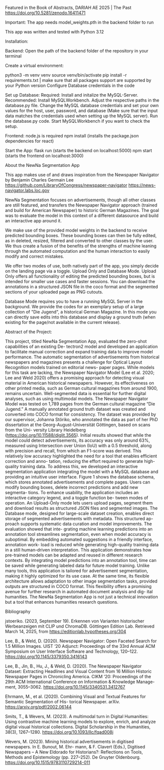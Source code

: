 Featured in the Book of Abstracts, DARIAH AE 2025 | The Past
https://doi.org/10.5281/zenodo.16411471

Important: The app needs model_weights.pth in the backend folder to run

This app was written and tested with Python 3.12

Installation:

Backend:
Open the path of the backend folder of the repository in your terminal

Create a virtual environment:

python3 -m venv venv
source venv/bin/activate
pip install -r requirements.txt | make sure that all packages support are supported by your Python version
Configure Database credentials in the code

Set up Database:
Required: 
Install and initalize the MySQL-Server. 
Recommended: Install MySQLWorkbench.
Adjust the respective paths in the database.py file. 
Change the MySQL database credentials and set your own values for the host, user, password, and database (Make sure that the input data matches the credentials used when setting up the MySQL server).
Run the database.py code.
Start MySQLWorkbench if you want to check the setup.

Frontend:
node.js is required
npm install (installs the package.json dependencies for react)

Start the App:
flask run (starts the backend on localhost:5000)
npm start (starts the frontend on localhost:3000)

About the NewNa Segmentation App

This app makes use of and draws inspiration from the Newspaper Navigator by Benjamin Charles Germain Lee 
https://github.com/LibraryOfCongress/newspaper-navigator
https://news-navigator.labs.loc.gov

NewNa Segmentation focuses on advertisements, though all other classes are still featured, and transfers
the Newspaper Navigator approach (trained and build for American Newspaper) to historic German Magazines.
The goal was to evaluate the model in this context of a different datasource and build an interactive app around it.

We make use of the provided model weights in the backend to receive predicted bounding boxes.
These bounding boxes can then be fully edited, as in deleted, resized, filtered and converted to other classes by the user.
We thus create a fusion of the benefits of the strengths of machine leaning through the automated computation and 
the human interaction to easily modify and correct mistakes.

We offer two modes of use, both natively part of the app, you simply decide on the landing page via a toggle.
Upload Only and Database Mode.
Upload Only offers all functionality of editing the predicted bounding boxes, but is intended for smaller use cases and faster sessions.
You can download the annotations in a structured JSON file in the coco format and the segmented sections of your uploaded page as PNG cutouts.

Database Mode requires you to have a running MySQL Server in the background. We provide the codes for an exemplary setup of a large collection of
"Die Jugend", a historical German Magazine. In this mode you can directly save edits into this database and display a ground truth (when existing for the page/not available in the current release).

Abstract of the Project:

This project, titled NewNa Segmentation App, evaluated the zero-shot capabilities of an existing De-
tectron2 model and developed an application to facilitate manual correction and expand training data to
improve model performance. The automatic segmentation of advertisements from historical newspapers
and magazines presents a challenge for Optical Layout Recognition models trained on editorial news-
paper pages. While models for this task are lacking, the Newspaper Navigator Model (Lee et al. 2020;
Lee and Weld 2020) offers a promising approach for detecting visual material in American historical
newspapers. However, its effectiveness on other printed media, such as German cultural magazines from
around 1900, remains uncertain. Well-segmented data is essential for further digital analyses, such as
using multimodal models.
The Newspaper Navigator Model was tested on 1,789 pages from the German cultural magazine “Die
Jugend.” A manually annotated ground truth dataset was created and converted into COCO format for
consistency. The dataset was provided by our supervisor, Johanna Störiko, who annotated the data as
part of her PhD dissertation at the Georg-August-Universität Göttingen, based on scans from the Uni-
versity Library Heidelberg (https://doi.org/10.11588/diglit.3565). Initial results showed that while the
model could detect advertisements, its accuracy was only around 63%, measured using Intersection over
Union (IoU) with a 0.5 threshold, along with precision and recall, from which an F1-score was derived.
This relatively low accuracy highlighted the need for a tool that enables efficient correction and anno-
tation, reducing the effort required to generate high-quality training data. To address this, we developed
an interactive segmentation application integrating the model with a MySQL database and providing an
intuitive user interface. Figure 1 shows the database schema, which stores annotated advertisements and
complete pages. Users can modify bounding boxes, delete incorrect predictions and add new segmenta-
tions.
To enhance usability, the application includes an interactive category legend, and a toggle function be-
tween modes of operation. An Upload-Only mode lets users upload pages, segment them and download
results as structured JSON files and segmented images. The Database mode, designed for large-scale
dataset creation, enables direct storage of segmented advertisements with metadata. This structured ap-
proach supports systematic data curation and model improvements. The evaluation showed that inte-
grating machine learning predictions into an annotation tool streamlines segmentation, even when model
accuracy is suboptimal. By embedding automated suggestions in a friendly interface, annotation work-
load is reduced while generating high-quality training data in a still human-driven interpretation.
This application demonstrates how pre-trained models can be adapted and reused in different research
contexts. By integrating model predictions into an annotation tool, time can be saved while generating
labeled data for future model training. Unlike many tools, this application is tailored for advertisement
segmentation, making it highly optimized for its use case. At the same time, its flexible architecture
allows adaptation to other image segmentation tasks, provided outputs are structured in COCO format.
This flexibility offers a promising avenue for further research in automated document analysis and dig-
ital humanities. The NewNa Segmentation App is not just a technical innovation but a tool that enhances
humanities research questions.

Bibliography

jstoeriko. (2023, September 19). Erkennen von Varianten historischer Werbeanzeigen mit CLIP und
ChromaDB. Göttingen Edition Lab. Retrieved March 14, 2025, from https://editionlab.hypotheses.org/304

Lee, B., & Weld, D. (2020). Newspaper Navigator: Open Faceted Search for 1.5 Million Images. UIST
‘20 Adjunct: Proceedings of the 33rd Annual ACM Symposium on User Interface Software and
Technology, 120–122. https://doi.org/10.1145/3379350.3416143

Lee, B., Jin, B., Hu, J., & Weld, D. (2020). The Newspaper Navigator Dataset: Extracting Headlines and
Visual Content from 16 Million Historic Newspaper Pages in Chronicling America. CIKM ‘20:
Proceedings of the 29th ACM International Conference on Information & Knowledge Manage-
ment, 3055–3062. https://doi.org/10.1145/3340531.3412767

Ehrmann, M., et al. (2020). Combining Visual and Textual Features for Semantic Segmentation of His-
torical Newspaper. arXiv. https://arxiv.org/pdf/2002.06144

Smits, T., & Wevers, M. (2023). A multimodal turn in Digital Humanities: Using contrastive machine
learning models to explore, enrich, and analyze digital visual historical collections. Digital
Scholarship in the Humanities, 38(3), 1267–1280. https://doi.org/10.1093/llc/fqad008j

Wevers, M. (2023). Mining historical advertisements in digitised newspapers. In E. Bunout, M. Ehr-
mann, & F. Clavert (Eds.), Digitised Newspapers – A New Eldorado for Historians?: Reflections
on Tools, Methods and Epistemology (pp. 227–252). De Gruyter Oldenbourg.
https://doi.org/10.1515/9783110729214-011


